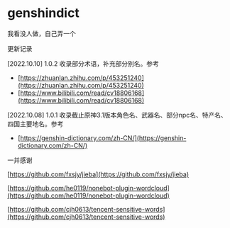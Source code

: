 # genshindict
我看没人做，自己弄一个



更新记录


[2022.10.10] 1.0.2 收录部分术语，补充部分别名。参考

- [https://zhuanlan.zhihu.com/p/453251240](https://zhuanlan.zhihu.com/p/453251240)
- [https://www.bilibili.com/read/cv18806168](https://www.bilibili.com/read/cv18806168)

[2022.10.08] 1.0.1 收录截止原神3.1版本角色名、武器名、部分npc名、特产名、四国主要地名。参考
- [https://genshin-dictionary.com/zh-CN/](https://genshin-dictionary.com/zh-CN/)


一并感谢

[https://github.com/fxsjy/jieba](https://github.com/fxsjy/jieba)

[https://github.com/he0119/nonebot-plugin-wordcloud](https://github.com/he0119/nonebot-plugin-wordcloud)

[https://github.com/cjh0613/tencent-sensitive-words](https://github.com/cjh0613/tencent-sensitive-words)
